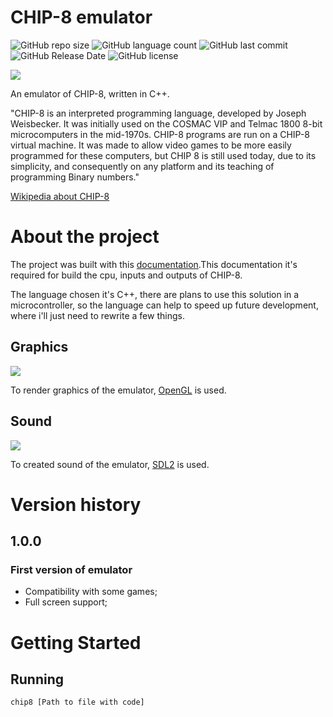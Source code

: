 # CHIP-8 emulator
![GitHub repo size](https://img.shields.io/github/repo-size/danielcreeklear/chip8_emulator?style=for-the-badge)
![GitHub language count](https://img.shields.io/github/languages/count/danielcreeklear/chip8_emulator?style=for-the-badge)
![GitHub last commit](https://img.shields.io/github/last-commit/danielcreeklear/chip8_emulator?style=for-the-badge)
![GitHub Release Date](https://img.shields.io/github/release-date/danielcreeklear/chip8_emulator?style=for-the-badge)
![GitHub license](https://img.shields.io/github/license/danielcreeklear/chip8_emulator?style=for-the-badge)

<img src="https://upload.wikimedia.org/wikipedia/commons/thumb/5/54/Space_intercept.png/220px-Space_intercept.png"/>
<p>An emulator of CHIP-8, written in C++.</p>
<p>"CHIP-8 is an interpreted programming language, developed by Joseph Weisbecker. It was initially used on the COSMAC VIP and Telmac 1800 8-bit microcomputers in the mid-1970s. CHIP-8 programs are run on a CHIP-8 virtual machine. It was made to allow video games to be more easily programmed for these computers, but CHIP 8 is still used today, due to its simplicity, and consequently on any platform and its teaching of programming Binary numbers."</p>
<p><a href="https://en.wikipedia.org/wiki/CHIP-8" target="_blank">Wikipedia about CHIP-8</a></p>

# About the project
<p>The project was built with this <a href="http://devernay.free.fr/hacks/chip8/C8TECH10.HTM" target="_blank">documentation</a>.This documentation it's required for build the cpu, inputs and outputs of CHIP-8.</p>
<p>The language chosen it's C++, there are plans to use this solution in a microcontroller, so the language can help to speed up future development, where i'll just need to rewrite a few things.</p>

## Graphics
<img src="https://www.opengl.org/img/opengl_logo.jpg"/>
<p>To render graphics of the emulator, <a href="https://www.opengl.org/" target="_blank">OpenGL</a> is used.</p>

## Sound
<img src="https://www.libsdl.org/media/SDL_logo.png"/>
<p>To created sound of the emulator, <a href="https://www.libsdl.org/" target="_blank">SDL2</a> is used.</p>

# Version history

## 1.0.0
### First version of emulator
- Compatibility with some games;
- Full screen support;

# Getting Started

## Running
```
chip8 [Path to file with code]
```
